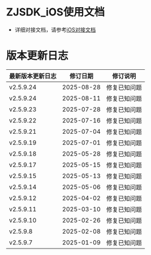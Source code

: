 # ZJSDK_iOS使用文档

- 详细对接文档，请参考[iOS对接文档](https://static-1318684143.cos.ap-shanghai.myqcloud.com/sdk-downloads/docs/native/ios/index.html)

# 版本更新日志
| 最新版本更新日志 | 修订日期 | 修订说明 |
| -- | -- | -- |
| v2.5.9.24 | 2025-08-28 | 修复已知问题 |
| v2.5.9.24 | 2025-08-11 | 修复已知问题 |
| v2.5.9.23 | 2025-07-28 | 修复已知问题 |
| v2.5.9.22 | 2025-07-16 | 修复已知问题 |
| v2.5.9.21 | 2025-07-04 | 修复已知问题 |
| v2.5.9.19 | 2025-07-01 | 修复已知问题 |
| v2.5.9.18 | 2025-05-28 | 修复已知问题 |
| v2.5.9.17 | 2025-05-15 | 修复已知问题 |
| v2.5.9.15 | 2025-05-13 | 修复已知问题 |
| v2.5.9.14 | 2025-05-06 | 修复已知问题 |
| v2.5.9.12 | 2025-04-02 | 修复已知问题 |
| v2.5.9.11 | 2025-03-10 | 修复已知问题 |
| v2.5.9.10 | 2025-02-26 | 修复已知问题 |
| v2.5.9.8 | 2025-02-08 | 修复已知问题 |
| v2.5.9.7 | 2025-01-09 | 修复已知问题 |

